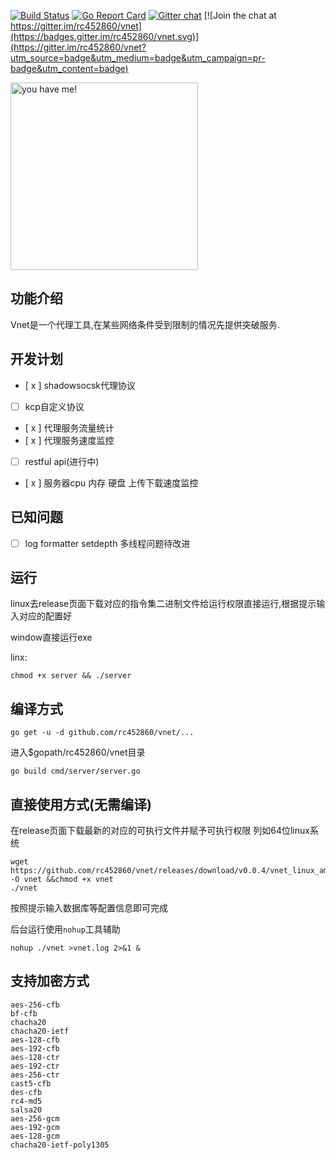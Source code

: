 [![Build Status](https://travis-ci.org/rc452860/vnet.svg?branch=master)](https://travis-ci.org/rc452860/vnet)
[![Go Report Card](https://goreportcard.com/badge/github.com/rc452860/vnet)](https://goreportcard.com/report/github.com/rc452860/vnet)
[![Gitter chat](https://badges.gitter.im/kitami-vnet/gitter.png)](https://gitter.im/kitami-vnet/gitter) [![Join the chat at https://gitter.im/rc452860/vnet](https://badges.gitter.im/rc452860/vnet.svg)](https://gitter.im/rc452860/vnet?utm_source=badge&utm_medium=badge&utm_campaign=pr-badge&utm_content=badge)

<img src="./assert/donate.png" width="300" title="you have me!">

## 功能介绍
Vnet是一个代理工具,在某些网络条件受到限制的情况先提供突破服务.

## 开发计划
- [ x ] shadowsocsk代理协议
- [  ] kcp自定义协议
- [ x ] 代理服务流量统计
- [ x ] 代理服务速度监控
- [  ] restful api(进行中)
- [ x ] 服务器cpu 内存 硬盘 上传下载速度监控

## 已知问题
- [ ] log formatter setdepth 多线程问题待改进



## 运行
linux去release页面下载对应的指令集二进制文件给运行权限直接运行,根据提示输入对应的配置好

window直接运行exe

linx:
```
chmod +x server && ./server
```

## 编译方式
```
go get -u -d github.com/rc452860/vnet/...
```

进入$gopath/rc452860/vnet目录

```
go build cmd/server/server.go
```

## 直接使用方式(无需编译)
在release页面下载最新的对应的可执行文件并赋予可执行权限
列如64位linux系统
```
wget https://github.com/rc452860/vnet/releases/download/v0.0.4/vnet_linux_amd64 -O vnet &&chmod +x vnet
./vnet
```
按照提示输入数据库等配置信息即可完成

后台运行使用`nohup`工具辅助
```
nohup ./vnet >vnet.log 2>&1 &
```

## 支持加密方式
```
aes-256-cfb
bf-cfb
chacha20
chacha20-ietf
aes-128-cfb
aes-192-cfb
aes-128-ctr
aes-192-ctr
aes-256-ctr
cast5-cfb
des-cfb
rc4-md5
salsa20
aes-256-gcm
aes-192-gcm
aes-128-gcm
chacha20-ietf-poly1305
```